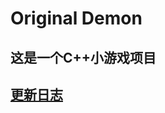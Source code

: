 # Original Demon
这是一个C++小游戏项目
------------
## [更新日志](https://github.com/SpeaceQ/Original-Demon/blob/main/%E6%9B%B4%E6%96%B0%E6%97%A5%E5%BF%97)
